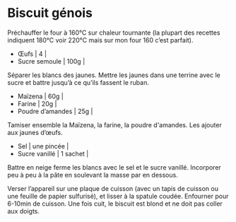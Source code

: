 # Biscuit génois

Préchauffer le four à 160°C sur chaleur tournante (la plupart des recettes indiquent 180°C voir 220°C mais sur mon four 160 c’est parfait).

- Œufs | 4 |
- Sucre semoule | 100g |

Séparer les blancs des jaunes.
Mettre les jaunes dans une terrine avec le sucre et battre jusqu’à ce qu’ils fassent le ruban.

- Maïzena | 60g |
- Farine | 20g |
- Poudre d’amandes | 25g |

Tamiser ensemble la Maïzena, la farine, la poudre d'amandes.
Les ajouter aux jaunes d’œufs.

- Sel | une pincée |
- Sucre vanillé | 1 sachet |

Battre en neige ferme les blancs avec le sel et le sucre vanillé.
Incorporer peu à peu à la pâte en soulevant la masse par en dessous.

Verser l’appareil sur une plaque de cuisson (avec un tapis de cuisson ou une feuille de papier sulfurisé), et lisser à la spatule coudée.
Enfourner pour 6-10min de cuisson.
Une fois cuit, le biscuit est blond et ne doit pas coller aux doigts.
